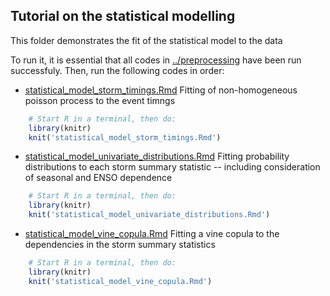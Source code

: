 Tutorial on the statistical modelling
-------------------------------------

This folder demonstrates the fit of the statistical model to the data

To run it, it is essential that all codes in [../preprocessing](../preprocessing) have
been run successfuly. Then, run the following codes in order:

* [statistical_model_storm_timings.Rmd](statistical_model_storm_timings.Rmd) Fitting of non-homogeneous poisson process to the event timngs
```r
    # Start R in a terminal, then do:
    library(knitr)
    knit('statistical_model_storm_timings.Rmd')
```
* [statistical_model_univariate_distributions.Rmd](statistical_model_univariate_distributions.Rmd) Fitting probability distributions to each storm summary statistic -- including consideration of seasonal and ENSO dependence
```r
    # Start R in a terminal, then do:
    library(knitr)
    knit('statistical_model_univariate_distributions.Rmd')
```
* [statistical_model_vine_copula.Rmd](statistical_model_vine_copula.Rmd) Fitting a vine copula to the dependencies in the storm summary statistics
```r
    # Start R in a terminal, then do:
    library(knitr)
    knit('statistical_model_vine_copula.Rmd')
```

